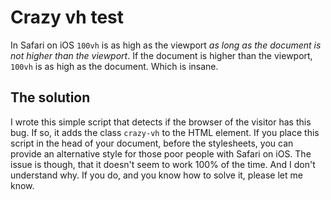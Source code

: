 # Crazy vh test

In Safari on iOS `100vh` is as high as the viewport *as long as the document is not higher than the viewport*. If the document is higher than the viewport, `100vh` is as high as the document. Which is insane.

## The solution

I wrote this simple script that detects if the browser of the visitor has this bug. If so, it adds the class `crazy-vh` to the HTML element. If you place this script in the head of your document, before the stylesheets, you can provide an alternative style for those poor people with Safari on iOS. The issue is though, that it doesn't seem to work 100% of the time. And I don't understand why. If you do, and you know how to solve it, please let me know.
